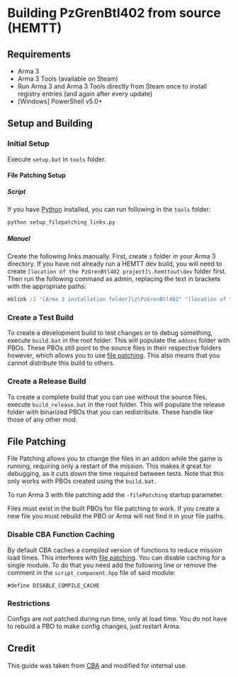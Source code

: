 # Building PzGrenBtl402 from source (HEMTT)

## Requirements

- Arma 3
- Arma 3 Tools (available on Steam)
- Run Arma 3 and Arma 3 Tools directly from Steam once to install registry entries (and again after every update)
- [Windows] PowerShell v5.0+

## Setup and Building

### Initial Setup

Execute `setup.bat` in `tools` folder.

#### File Patching Setup

##### Script

If you have [Python](https://www.python.org/downloads/) installed, you can run following in the `tools` folder:
```cmd
python setup_filepatching_links.py
```

##### Manuel

Create the following links manually. First, create `z` folder in your Arma 3 directory. 
If you have not already run a HEMTT dev build, you will need to create `[location of the PzGrenBtl402 project]\.hemttout\dev` folder first. 
Then run the following command as admin, replacing the text in brackets with the appropriate paths:
```cmd
mklink /J "[Arma 3 installation folder]\z\PzGrenBtl402" "[location of the PzGrenBtl402 project]\.hemttout\dev"
```

### Create a Test Build

To create a development build to test changes or to debug something, execute `build.bat` in the root folder. This will populate the `addons` folder with PBOs. These PBOs still point to the source files in their respective folders however, which allows you to use [file patching](#file-patching). This also means that you cannot distribute this build to others.

### Create a Release Build

To create a complete build that you can use without the source files, execute `build_release.bat` in the root folder. This will populate the release folder with binarized PBOs that you can redistribute. These handle like those of any other mod.

## File Patching

File Patching allows you to change the files in an addon while the game is running, requiring only a restart of the mission. This makes it great for debugging, as it cuts down the time required between tests. Note that this only works with PBOs created using the `build.bat`.

To run Arma 3 with file patching add the `-filePatching` startup parameter.

Files must exist in the built PBOs for file patching to work. If you create a new file you must rebuild the PBO or Arma will not find it in your file paths.

### Disable CBA Function Caching

By default CBA caches a compiled version of functions to reduce mission load times. This interferes with [file patching](#file-patching). You can disable caching for a single module. To do that you need add the following line or remove the comment in the `script_component.hpp` file of said module:
```
#define DISABLE_COMPILE_CACHE
```

### Restrictions

Configs are not patched during run time, only at load time. You do not have to rebuild a PBO to make config changes, just restart Arma.

## Credit
This guide was taken from [CBA](https://github.com/CBATeam/CBA_A3/wiki/Building-CBA-from-source-(HEMTT)) and modified for internal use.
